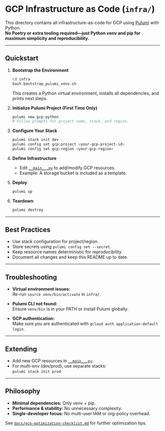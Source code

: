 # GCP Infrastructure as Code (`infra/`)

This directory contains all infrastructure-as-code for GCP using [Pulumi](https://www.pulumi.com/) with Python.  
**No Poetry or extra tooling required—just Python venv and pip for maximum simplicity and reproducibility.**

---

## Quickstart

1. **Bootstrap the Environment**

   ```bash
   cd infra
   bash bootstrap_pulumi_venv.sh
   ```

   This creates a Python virtual environment, installs all dependencies, and prints next steps.

2. **Initialize Pulumi Project (First Time Only)**

   ```bash
   pulumi new gcp-python
   # Follow prompts for project name, stack, and region.
   ```

3. **Configure Your Stack**

   ```bash
   pulumi stack init dev
   pulumi config set gcp:project <your-gcp-project-id>
   pulumi config set gcp:region <your-gcp-region>
   ```

4. **Define Infrastructure**

   - Edit [`__main__.py`](./__main__.py) to add/modify GCP resources.
   - Example: A storage bucket is included as a template.

5. **Deploy**

   ```bash
   pulumi up
   ```

6. **Teardown**

   ```bash
   pulumi destroy
   ```

---

## Best Practices

- Use stack configuration for project/region.
- Store secrets using `pulumi config set --secret`.
- Keep resource names deterministic for reproducibility.
- Document all changes and keep this README up to date.

---

## Troubleshooting

- **Virtual environment issues:**  
  Re-run `source venv/bin/activate` in `infra/`.

- **Pulumi CLI not found:**  
  Ensure `venv/bin` is in your PATH or install Pulumi globally.

- **GCP authentication:**  
  Make sure you are authenticated with `gcloud auth application-default login`.

---

## Extending

- Add new GCP resources in [`__main__.py`](./__main__.py).
- For multi-env (dev/prod), use separate stacks:  
  `pulumi stack init prod`

---

## Philosophy

- **Minimal dependencies:** Only venv + pip.
- **Performance & stability:** No unnecessary complexity.
- **Single-developer focus:** No multi-user IAM or org-policy overhead.

See [`docs/gcp-optimization-checklist.md`](../docs/gcp-optimization-checklist.md) for further optimization tips.